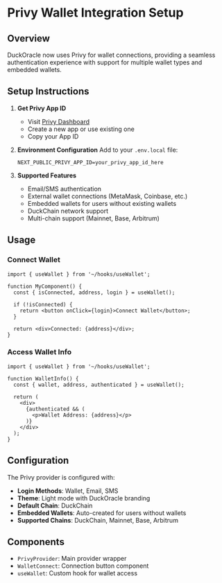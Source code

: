 # Privy Wallet Integration Setup

## Overview
DuckOracle now uses Privy for wallet connections, providing a seamless authentication experience with support for multiple wallet types and embedded wallets.

## Setup Instructions

1. **Get Privy App ID**
   - Visit [Privy Dashboard](https://dashboard.privy.io)
   - Create a new app or use existing one
   - Copy your App ID

2. **Environment Configuration**
   Add to your `.env.local` file:
   ```env
   NEXT_PUBLIC_PRIVY_APP_ID=your_privy_app_id_here
   ```

3. **Supported Features**
   - Email/SMS authentication
   - External wallet connections (MetaMask, Coinbase, etc.)
   - Embedded wallets for users without existing wallets
   - DuckChain network support
   - Multi-chain support (Mainnet, Base, Arbitrum)

## Usage

### Connect Wallet
```tsx
import { useWallet } from '~/hooks/useWallet';

function MyComponent() {
  const { isConnected, address, login } = useWallet();
  
  if (!isConnected) {
    return <button onClick={login}>Connect Wallet</button>;
  }
  
  return <div>Connected: {address}</div>;
}
```

### Access Wallet Info
```tsx
import { useWallet } from '~/hooks/useWallet';

function WalletInfo() {
  const { wallet, address, authenticated } = useWallet();
  
  return (
    <div>
      {authenticated && (
        <p>Wallet Address: {address}</p>
      )}
    </div>
  );
}
```

## Configuration

The Privy provider is configured with:
- **Login Methods**: Wallet, Email, SMS
- **Theme**: Light mode with DuckOracle branding
- **Default Chain**: DuckChain
- **Embedded Wallets**: Auto-created for users without wallets
- **Supported Chains**: DuckChain, Mainnet, Base, Arbitrum

## Components

- `PrivyProvider`: Main provider wrapper
- `WalletConnect`: Connection button component
- `useWallet`: Custom hook for wallet access